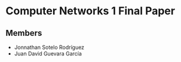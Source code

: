 # Computer Networks 1 Final Paper

## Members

- Jonnathan Sotelo Rodríguez
- Juan David Guevara García

